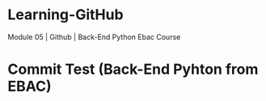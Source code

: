 # Learning-GitHub
Module 05 | Github | Back-End Python Ebac Course

# Commit Test (Back-End Pyhton from EBAC)
